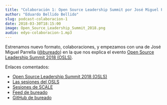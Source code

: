 ```yaml
---
title: "Colaboración 1: Open Source Leadership Summit por José Miguel Parrella (@bureado)"
author: "Eduardo Bellido Bellido"
slug: podcast-colaboracion-1
date: 2018-03-30T18:15:00
image: Open_Source_Leadership_Summit_2018.png
audio: edyo-colaboracion-1.mp3
---
```


Estrenamos nuevo formato, colaboraciones, y empezamos con una de José Miguel Parrella ([@bureado](https://twitter.com/bureado)) en la que
nos explica el evento [Open Source Leadership Summit 2018 (OSLS)](https://events.linuxfoundation.org/events/open-source-leadership-summit-2018/).

<!--more-->

Enlaces comentados:

- [Open Source Leadership Summit 2018 (OSLS)](https://events.linuxfoundation.org/events/open-source-leadership-summit-2018/)
- [Las sesiones del OSLS](http://osls18.sched.com/)
- [Sesiones de SCALE](https://www.youtube.com/user/socallinuxexpo/videos)
- [Feed de bureado](https://aka.ms/opencloudfeed)
- [GitHub de bureado](https://github.com/bureado)
